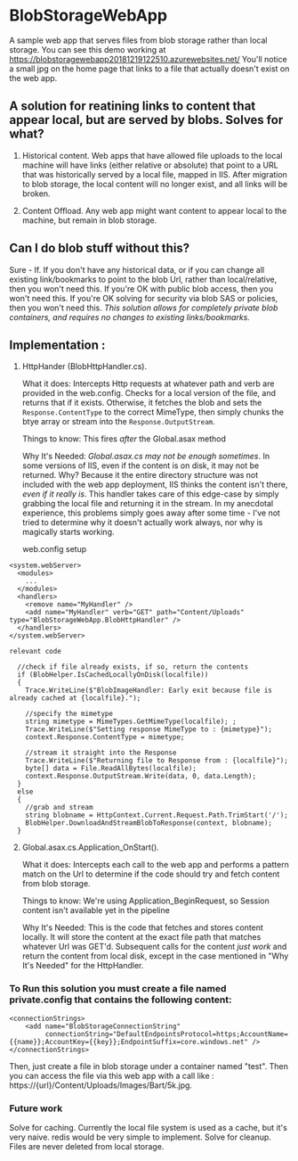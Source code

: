 # BlobStorageWebApp 
A sample web app that serves files from blob storage rather than local storage.  You can see this demo working at https://blobstoragewebapp20181219122510.azurewebsites.net/  You'll notice a small jpg on the home page that links to a file that actually doesn't exist on the web app.

## A solution for reatining links to content that appear local, but are served by blobs. Solves for what? 
  1. Historical content.  Web apps that have allowed file uploads to the local machine will have links (either relative or absolute) that point to a URL that was historically served by a local file, mapped in IIS.  After migration to blob storage, the local content will no longer exist, and all links will be broken. 
  
  2. Content Offload.  Any web app might want content to appear local to the machine, but remain in blob storage. 
  
## Can I do blob stuff without this? ##
Sure - If. If you don't have any historical data, or if you can change all existing link/bookmarks to point to the blob Url, rather than local/relative, then you won't need this.  If you're OK with public blob access, then you won't need this.  If you're OK solving for security via blob SAS or policies, then you won't need this. *This solution allows for completely private blob containers, and requires no changes to existing links/bookmarks.*
  
## Implementation :

1. HttpHander (BlobHttpHandler.cs).  

    What it does: Intercepts Http requests at whatever path and verb are provided in the web.config.  Checks for a local version of the file, and returns that if it exists. Otherwise, it fetches the blob and sets the ```Response.ContentType``` to the correct MimeType, then simply chunks the btye array or stream into the ```Response.OutputStream```.

    Things to know: This fires *after* the Global.asax method
    
    Why It's Needed: *Global.asax.cs may not be enough sometimes*. In some versions of IIS, even if the content is on disk, it may not be returned. Why? Because it the entire directory structure was not included with the web app deployment, IIS thinks the content isn't there, *even if it really is*.  This handler takes care of this edge-case by simply grabbing the local file and returning it in the stream. In my anecdotal experience, this problems simply goes away after some time - I've not tried to determine why it doesn't actually work always, nor why is magically starts working.
    
    web.config setup
```
<system.webServer>
  <modules>
    ...
  </modules>
  <handlers>
    <remove name="MyHandler" />
    <add name="MyHandler" verb="GET" path="Content/Uploads" type="BlobStorageWebApp.BlobHttpHandler" />
  </handlers>
</system.webServer>
```

    relevant code
```
  //check if file already exists, if so, return the contents
  if (BlobHelper.IsCachedLocallyOnDisk(localfile))
  {
    Trace.WriteLine($"BlobImageHandler: Early exit because file is already cached at {localfile}.");

    //specify the mimetype
    string mimetype = MimeTypes.GetMimeType(localfile); ;
    Trace.WriteLine($"Setting response MimeType to : {mimetype}");
    context.Response.ContentType = mimetype;

    //stream it straight into the Response
    Trace.WriteLine($"Returning file to Response from : {localfile}");
    byte[] data = File.ReadAllBytes(localfile);
    context.Response.OutputStream.Write(data, 0, data.Length);
  }
  else
  {
    //grab and stream
    string blobname = HttpContext.Current.Request.Path.TrimStart('/');
    BlobHelper.DownloadAndStreamBlobToResponse(context, blobname);
  }
```

2. Global.asax.cs.Application_OnStart(). 

    What it does: Intercepts each call to the web app and performs a pattern match on the Url to determine if the code should try and fetch content from blob storage.
    
    Things to know: We're using Application_BeginRequest, so Session content isn't available yet in the pipeline
    
    Why It's Needed: This is the code that fetches and stores content locally. It will store the content at the exact file path that matches whatever Url was GET'd. Subsequent calls for the content *just work* and return the content from local disk, except in the case mentioned in "Why It's Needed" for the HttpHandler.
  
### To Run this solution you must create a file named private.config that contains the following content:
```
<connectionStrings>
	<add name="BlobStorageConnectionString" 
		 connectionString="DefaultEndpointsProtocol=https;AccountName={{name}};AccountKey={{key}};EndpointSuffix=core.windows.net" />
</connectionStrings>
```
Then, just create a file in blob storage under a container named "test".  Then you can access the file via this web app with a call like : https://{url}/Content/Uploads/Images/Bart/5k.jpg.

### Future work
Solve for caching. Currently the local file system is used as a cache, but it's very naive. redis would be very simple to implement.
Solve for cleanup. Files are never deleted from local storage. 
